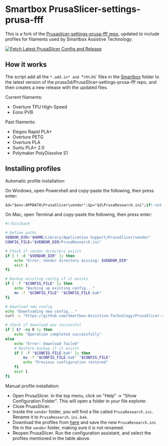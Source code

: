 # Smartbox PrusaSlicer-settings-prusa-fff

This is a fork of the [Prusaslicer-settings-prusa-fff repo](https://github.com/prusa3d/PrusaSlicer-settings-prusa-fff), updated to include profiles for filaments used by Smartbox Assistive Technology.

[![Fetch Latest PrusaSlicer Config and Release](https://github.com/Smartbox-Assistive-Technology/PrusaSlicer-settings-prusa-fff/actions/workflows/release.yml/badge.svg)](https://github.com/Smartbox-Assistive-Technology/PrusaSlicer-settings-prusa-fff/actions/workflows/release.yml)


## How it works

The script add all the `*.add.in* and `*.rm.ini` files in the [Smartbox](Smartbox) folder to the latest version of the prusa3d/PrusaSlicer-settings-prusa-fff repo, and then creates a new release with the updated files.

Current filaments:

- Overture TPU High-Speed
- Eono PVB

Past filaments:

- Elegoo Rapid PLA+
- Overture PETG
- Overture PLA
- Sunlu PLA+ 2.0
- Polymaker PolyDissolve S1


## Installing profiles

Automatic profile installation:

On Windows, open Powershell and copy-paste the following, then press enter:

```ps
$d="$env:APPDATA\PrusaSlicer\vendor";$p="$d\PrusaResearch.ini";if(-not(Test-Path $d)){Write-Error "Vendor directory missing: $d";exit 1};if(Test-Path $p){Write-Host "Backing up existing config...";Move-Item $p "$p.bak" -Force};Write-Host "Downloading new config...";Invoke-WebRequest "https://github.com/Smartbox-Assistive-Technology/PrusaSlicer-settings-prusa-fff/releases/download/latest/PrusaResearch.ini" -OutFile $p;Write-Host "Operation completed successfully"
```

On Mac, open Terminal and copy-paste the following, then press enter:

```bash
#!/bin/bash

# Define paths
VENDOR_DIR="$HOME/Library/Application Support/PrusaSlicer/vendor"
CONFIG_FILE="$VENDOR_DIR/PrusaResearch.ini"

# Check if vendor directory exists
if [ ! -d "$VENDOR_DIR" ]; then
    echo "Error: Vendor directory missing: $VENDOR_DIR"
    exit 1
fi

# Backup existing config if it exists
if [ -f "$CONFIG_FILE" ]; then
    echo "Backing up existing config..."
    mv -f "$CONFIG_FILE" "$CONFIG_FILE.bak"
fi

# Download new config
echo "Downloading new config..."
curl -L "https://github.com/Smartbox-Assistive-Technology/PrusaSlicer-settings-prusa-fff/releases/download/latest/PrusaResearch.ini" -o "$CONFIG_FILE"

# Check if download was successful
if [ $? -eq 0 ]; then
    echo "Operation completed successfully"
else
    echo "Error: Download failed"
    # Restore backup if it exists
    if [ -f "$CONFIG_FILE.bak" ]; then
        mv -f "$CONFIG_FILE.bak" "$CONFIG_FILE"
        echo "Previous configuration restored"
    fi
    exit 1
fi
```


Manual profile installation:

- Open PrusaSlicer. In the top menu, click on "Help" -> "Show Configuration Folder". This will open a folder in your file explorer.
- Close PruasSlicer.
- Inside the `vendor` folder, you will find a file called `PrusaResearch.ini`. Rename it to `PrusaResearch.ini.bak`.
- Download the profiles from [here](https://github.com/Smartbox-Assistive-Technology/PrusaSlicer-settings-prusa-fff/releases/latest) and save the new `PrusaResearch.ini` file in the `vendor` folder, making sure it is not renamed.
- Reopen PrusaSlicer. Run the configuration assistant, and select the profiles mentioned in the table above.

